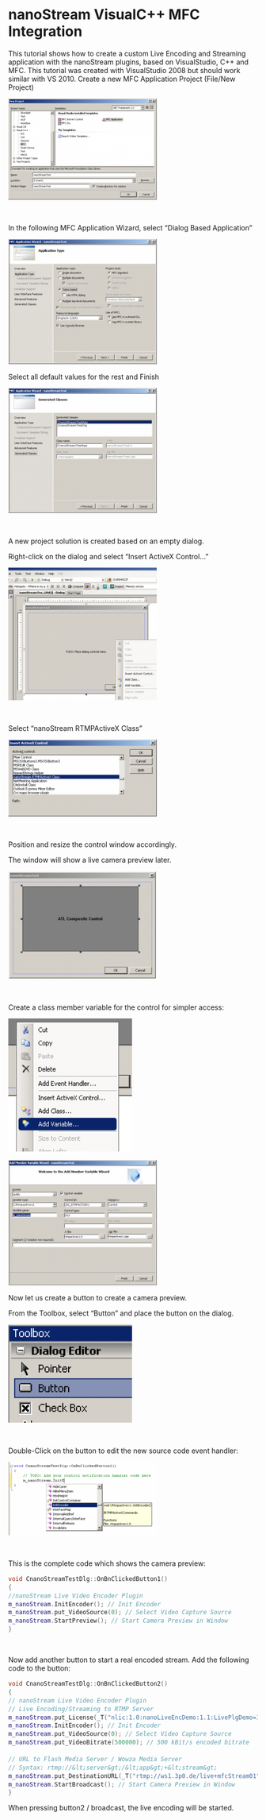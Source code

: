 # nanoStream VisualC++ MFC Integration
This tutorial shows how to create a custom Live Encoding and Streaming application with the nanoStream plugins, based on VisualStudio, C++ and MFC.
This tutorial was created with VisualStudio 2008 but should work similar with VS 2010.
Create a new MFC Application Project (File/New Project)


![mfc_1](img/nanostream_activex_visualcpp_mfc1.png)

&nbsp;

In the following MFC Application Wizard, select “Dialog Based Application”

![mfc_2](img/nanostream_activex_visualcpp_mfc2.png)

Select all default values for the rest and Finish


![mfc_3](img/nanostream_activex_visualcpp_mfc3.png)

&nbsp;

A new project solution is created based on an empty dialog.

Right-click on the dialog and select “Insert ActiveX Control…”


![mfc_4](img/nanostream_activex_visualcpp_mfc4.png)

&nbsp;

Select “nanoStream RTMPActiveX Class”


![mfc_5](img/nanostream_activex_visualcpp_mfc5.png)

&nbsp;

Position and resize the control window accordingly.

The window will show a live camera preview later.


![mfc_6](img/nanostream_activex_visualcpp_mfc6.png)

&nbsp;

Create a class member variable for the control for simpler access:

![mfc_7](img/nanostream_activex_visualcpp_mfc7.png)

![mfc_8](img/nanostream_activex_visualcpp_mfc8.png)

Now let us create a button to create a camera preview.

From the Toolbox, select “Button” and place the button on the dialog.

![mfc_9](img/nanostream_activex_visualcpp_mfc9.png)

&nbsp;

Double-Click on the button to edit the new source code event handler:

![mfc_10](img/nanostream_activex_visualcpp_mfc10.png)

&nbsp;

This is the complete code which shows the camera preview:

```cpp
void CnanoStreamTestDlg::OnBnClickedButton1()
{
//nanoStream Live Video Encoder Plugin
m_nanoStream.InitEncoder(); // Init Encoder
m_nanoStream.put_VideoSource(0); // Select Video Capture Source
m_nanoStream.StartPreview(); // Start Camera Preview in Window
}
```
&nbsp;

Now add another button to start a real encoded stream.
Add the following code to the button:
```cpp
void CnanoStreamTestDlg::OnBnClickedButton2()
{
// nanoStream Live Video Encoder Plugin
// Live Encoding/Streaming to RTMP Server
m_nanoStream.put_License(_T("nlic:1.0:nanoLiveEncDemo:1.1:LivePlgDemo=1,MP4=1,RTMP=1,....."));
m_nanoStream.InitEncoder(); // Init Encoder
m_nanoStream.put_VideoSource(0); // Select Video Capture Source
m_nanoStream.put_VideoBitrate(500000); // 500 kBit/s encoded bitrate

// URL to Flash Media Server / Wowza Media Server
// Syntax: rtmp://&lt;server&gt;/&lt;app&gt;+&lt;stream&gt;
m_nanoStream.put_DestinationURL(_T("rtmp://ws1.3p0.de/live+mfcStream01"));
m_nanoStream.StartBroadcast(); // Start Camera Preview in Window
}
```
When pressing button2 / broadcast, the live encoding will be started.
